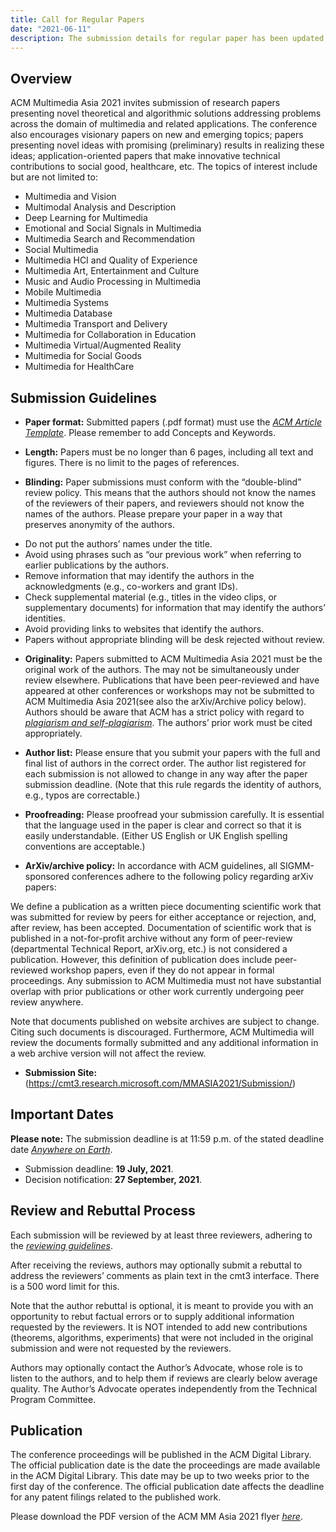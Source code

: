 ```yaml
---
title: Call for Regular Papers
date: "2021-06-11"
description: The submission details for regular paper has been updated.
---
```


## Overview

ACM Multimedia Asia 2021 invites submission of research papers presenting novel theoretical and algorithmic solutions addressing problems across the domain of multimedia and related applications. The conference also encourages visionary papers on new and emerging topics; papers presenting novel ideas with promising (preliminary) results in realizing these ideas; application-oriented papers that make innovative technical contributions to social good, healthcare, etc. The topics of interest include but are not limited to:

- Multimedia and Vision
- Multimodal Analysis and Description
- Deep Learning for Multimedia
- Emotional and Social Signals in Multimedia
- Multimedia Search and Recommendation
- Social Multimedia
- Multimedia HCI and Quality of Experience
- Multimedia Art, Entertainment and Culture
- Music and Audio Processing in Multimedia
- Mobile Multimedia
- Multimedia Systems
- Multimedia Database
- Multimedia Transport and Delivery
- Multimedia for Collaboration in Education
- Multimedia Virtual/Augmented Reality
- Multimedia for Social Goods
- Multimedia for HealthCare

## Submission Guidelines
- **Paper format:** Submitted papers (.pdf format) must use the [*ACM Article Template*](https://www.acm.org/publications/proceedings-template). Please remember to add Concepts and Keywords.

- **Length:** Papers must be no longer than 6 pages, including all text and figures. There is no limit to the pages of references. 

- **Blinding:**
Paper submissions must conform with the “double-blind” review policy. This means that the authors should not know the names of the reviewers of their papers, and reviewers should not know the names of the authors. Please prepare your paper in a way that preserves anonymity of the authors.

<ul>
	<li>Do not put the authors’ names under the title.</li>
	<li>Avoid using phrases such as “our previous work” when referring to earlier publications by the authors.</li>
	<li>Remove information that may identify the authors in the acknowledgments (e.g., co-workers and grant IDs).</li>
	<li>Check supplemental material (e.g., titles in the video clips, or supplementary documents) for information that may identify the authors’ identities.</li>
	<li>Avoid providing links to websites that identify the authors.</li>
	<li>Papers without appropriate blinding will be desk rejected without review.</li>
</ul>

- **Originality:** Papers submitted to ACM Multimedia Asia 2021 must be the original work of the authors. The may not be simultaneously under review elsewhere. Publications that have been peer-reviewed and have appeared at other conferences or workshops may not be submitted to ACM Multimedia Asia 2021(see also the arXiv/Archive policy below). Authors should be aware that ACM has a strict policy with regard to [*plagiarism and self-plagiarism*](https://www.acm.org/publications/policies/plagiarism). The authors’ prior work must be cited appropriately.

- **Author list:** Please ensure that you submit your papers with the full and final list of authors in the correct order. The author list registered for each submission is not allowed to change in any way after the paper submission deadline. (Note that this rule regards the identity of authors, e.g., typos are correctable.)

- **Proofreading:** Please proofread your submission carefully. It is essential that the language used in the paper is clear and correct so that it is easily understandable. (Either US English or UK English spelling conventions are acceptable.)

- **ArXiv/archive policy:** In accordance with ACM guidelines, all SIGMM-sponsored conferences adhere to the following policy regarding arXiv papers:

We define a publication as a written piece documenting scientific work that was submitted for review by peers for either acceptance or rejection, and, after review, has been accepted. Documentation of scientific work that is published in a not-for-profit archive without any form of peer-review (departmental Technical Report, arXiv.org, etc.) is not considered a publication. However, this definition of publication does include peer-reviewed workshop papers, even if they do not appear in formal proceedings. Any submission to ACM Multimedia must not have substantial overlap with prior publications or other work currently undergoing peer review anywhere.

Note that documents published on website archives are subject to change. Citing such documents is discouraged. Furthermore, ACM Multimedia will review the documents formally submitted and any additional information in a web archive version will not affect the review.

- **Submission Site:** (https://cmt3.research.microsoft.com/MMASIA2021/Submission/)



## Important Dates

**Please note:** The submission deadline is at 11:59 p.m. of the stated deadline date [*Anywhere on Earth*](https://www.timeanddate.com/time/zones/aoe).

- Submission deadline: **19 July, 2021**.
- Decision notification: **27 September, 2021**.


## Review and Rebuttal Process

Each submission will be reviewed by at least three reviewers, adhering to the [*reviewing guidelines*](https://www.mmasia2020.org/reviewer-guidelines.html).

After receiving the reviews, authors may optionally submit a rebuttal to address the reviewers’ comments as plain text in the cmt3 interface. There is a 500 word limit for this.

Note that the author rebuttal is optional, it is meant to provide you with an opportunity to rebut factual errors or to supply additional information requested by the reviewers. It is NOT intended to add new contributions (theorems, algorithms, experiments) that were not included in the original submission and were not requested by the reviewers.

Authors may optionally contact the Author’s Advocate, whose role is to listen to the authors, and to help them if reviews are clearly below average quality. The Author’s Advocate operates independently from the Technical Program Committee.


## Publication
The conference proceedings will be published in the ACM Digital Library. The official publication date is the date the proceedings are made available in the ACM Digital Library. This date may be up to two weeks prior to the first day of the conference. The official publication date affects the deadline for any patent filings related to the published work.


Please download the PDF version of the ACM MM Asia 2021 flyer [*here*](https://mmasia2021.uqcloud.net/uploads/flyer.pdf).
